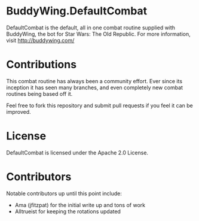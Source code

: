 BuddyWing.DefaultCombat
=====

DefaultCombat is the default, all in one combat routine supplied with BuddyWing, the bot for Star Wars: The Old Republic. For more information, visit http://buddywing.com/

Contributions
=====

This combat routine has always been a community effort. Ever since its inception it has seen many branches, and even completely new combat routines being based off it.

Feel free to fork this repository and submit pull requests if you feel it can be improved.

License
=====

DefaultCombat is licensed under the Apache 2.0 License.

Contributors
=====

Notable contributors up until this point include:

* Ama (jfitzpat) for the initial write up and tons of work
* Alltrueist for keeping the rotations updated